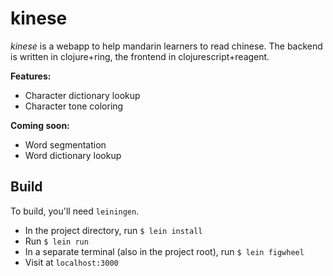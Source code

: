 # kinese
*kinese* is a webapp to help mandarin learners to read chinese. The backend is written in clojure+ring, the frontend in clojurescript+reagent.

**Features:**
- Character dictionary lookup
- Character tone coloring

**Coming soon:**
- Word segmentation
- Word dictionary lookup

## Build
To build, you'll need ``leiningen``.
- In the project directory, run ``$ lein install``
- Run ``$ lein run``
- In a separate terminal (also in the project root), run ``$ lein figwheel``
- Visit at ``localhost:3000``
